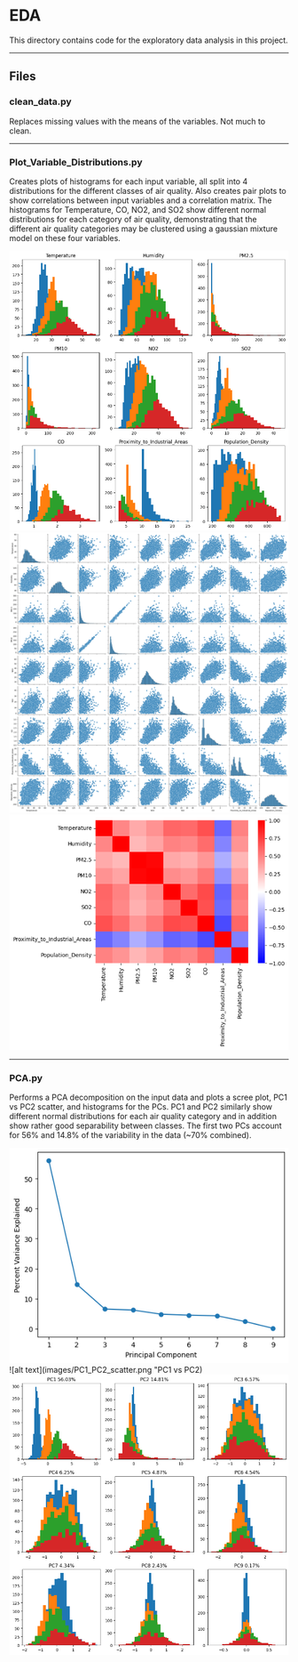 # EDA

This directory contains code for the exploratory data analysis in this project.

---

## Files
### clean_data.py
Replaces missing values with the means of the variables. Not much to clean.

---

### Plot_Variable_Distributions.py
Creates plots of histograms for each input variable, all split into 4 distributions for the different classes of air quality. Also creates pair plots to show correlations between input variables and a correlation matrix. The histograms for Temperature, CO, NO2, and SO2 show different normal distributions for each category of air quality, demonstrating that the different air quality categories may be clustered using a gaussian mixture model on these four variables.

![alt text](images/histograms.png "Histograms")
![alt text](images/pair_plots.png "Pair Plots")
![alt text](images/correlation_matrix.png "Correlation Matrix")

---

### PCA.py
Performs a PCA decomposition on the input data and plots a scree plot, PC1 vs PC2 scatter, and histograms for the PCs. PC1 and PC2 similarly show different normal distributions for each air quality category and in addition show rather good separability between classes. The first two PCs account for 56% and 14.8% of the variability in the data (~70% combined).

![alt text](images/scree_plot.png "Scree Plot")
![alt text](images/PC1_PC2_scatter.png "PC1 vs PC2)
![alt text](images/PCA_histograms.png "Histograms of PCs")
